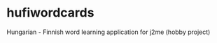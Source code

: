 hufiwordcards
=============

Hungarian - Finnish word learning application for j2me (hobby project)
